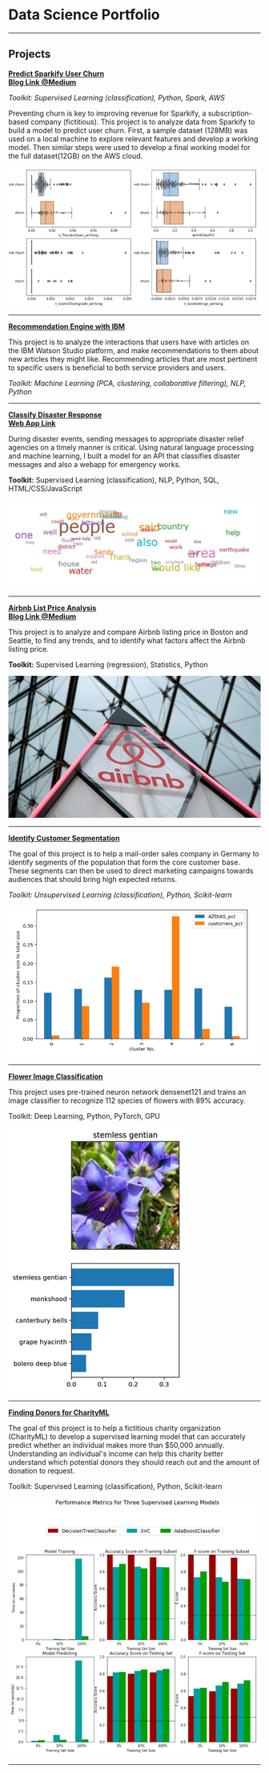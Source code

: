 # Data Science Portfolio

---

## Projects

**[Predict Sparkify User Churn](https://github.com/ustcdj/Sparkify_Churn_Analysis)**  
**[Blog Link @Medium](https://medium.com/@ustcdj/sparkify-udacity-data-science-capstone-project-b273b4ab1c8d)**

*Toolkit: Supervised Learning (classification), Python, Spark, AWS*

Preventing churn is key to improving revenue for Sparkify, a subscription-based company (fictitious). This project is to analyze data from Sparkify to build a model to predict user churn. First, a sample dataset (128MB) was used on a local machine to explore relevant features and develop a working model. Then similar steps were used to develop a final working model for the full dataset(12GB) on the AWS cloud.



<img src="images/07-title.jpg?raw=true"/>

---
**[Recommendation Engine with IBM](https://github.com/ustcdj/Recommendation_Engine_with_IBM)**

This project is to analyze the interactions that users have with articles on the IBM Watson Studio platform, and make recommendations to them about new articles they might like. Recommending articles that are most pertinent to specific users is beneficial to both service providers and users.

*Toolkit: Machine Learning (PCA, clustering, collaborative filtering), NLP, Python*

---
**[Classify Disaster Response](https://github.com/ustcdj/Disaster_Response)**  
**[Web App Link](https://dj-disaster-response-webapp.herokuapp.com/)**

During disaster events, sending messages to appropriate disaster relief agencies on a timely manner is critical. Using natural language processing and machine learning, I built a model for an API that classifies disaster messages and also a webapp for emergency works.

**Toolkit:** Supervised Learning (classification), NLP, Python, SQL, HTML/CSS/JavaScript

<img src="images/05-title.jpg?raw=true"/>

---
**[Airbnb List Price Analysis](https://github.com/ustcdj/Airbnb_Pricing)**  
**[Blog Link @Medium](https://medium.com/@ustcdj/wanna-make-more-money-on-airbnb-e7549453d5b0)**

This project is to analyze and compare Airbnb listing price in Boston and Seattle, to find any trends, and to identify what factors affect the Airbnb listing price.

**Toolkit:** Supervised Learning (regression), Statistics, Python

<img src="images/04-title.jpg?raw=true"/>

---
**[Identify Customer Segmentation](https://github.com/ustcdj/Identify_Customer_Segmentation)**

The goal of this project is to help a mail-order sales company in Germany to identify segments of the population that form the core customer base. These segments can then be used to direct marketing campaigns towards audiences that should bring high expected returns.

*Toolkit: Unsupervised Learning (classification), Python, Scikit-learn*

<img src="images/03-title.jpg?raw=true"/>

---
**[Flower Image Classification](https://github.com/ustcdj/Image_Classification)**

This project uses pre-trained neuron network densenet121 and trains an image classifier to recognize 112 species of flowers with 89% accuracy.

Toolkit: Deep Learning, Python, PyTorch, GPU

<img src="images/02-title.jpg?raw=true"/>

---
**[Finding Donors for CharityML](https://github.com/ustcdj/Finding_Donors)**

The goal of this project is to help a fictitious charity organization (CharityML) to develop a supervised learning model that can accurately predict whether an individual makes more than $50,000 annually. Understanding an individual's income can help this charity better understand which potential donors they should reach out and the amount of donation to request.

Toolkit: Supervised Learning (classification), Python, Scikit-learn

<img src="images/01-title.jpg?raw=true"/>



---
